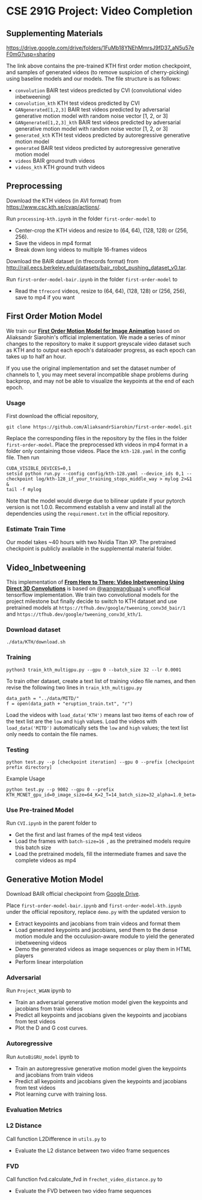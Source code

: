 # CSE 291G Project: Video Completion

## Supplementing Materials

https://drive.google.com/drive/folders/1FuMb18YNEhMmrsJ9fD37_aN5u57eF0mG?usp=sharing

The link above contains the pre-trained KTH first order motion checkpoint, and samples of generated videos (to remove suspicion of cherry-picking) using baseline models and our models. The file structure is as follows:

* `convolution` BAIR test videos predicted by CVI (convolutional video inbetweening)
* `convolution_kth` KTH test videos predicted by CVI 
* `GANgenerated[1,2,3]` BAIR test videos predicted by adversarial generative motion model with random noise vector [1, 2, or 3]
* `GANgenerated[1,2,3]_kth` BAIR test videos predicted by adversarial generative motion model with random noise vector [1, 2, or 3]
* `generated_kth` KTH test videos predicted by autoregressive generative motion model
* `generated` BAIR test videos predicted by autoregressive generative motion model
* `videos` BAIR ground truth videos
* `videos_kth` KTH ground truth videos



## Preprocessing

Download the KTH videos (in AVI format) from https://www.csc.kth.se/cvap/actions/.

Run `processing-kth.ipynb` in the folder `first-order-model` to 

* Center-crop the KTH videos and resize to (64, 64), (128, 128) or (256, 256).
* Save the videos in mp4 format
* Break down long videos to multiple 16-frames videos

Download the BAIR dataset (in tfrecords format) from http://rail.eecs.berkeley.edu/datasets/bair_robot_pushing_dataset_v0.tar.

Run `first-order-model-bair.ipynb`  in the folder `first-order-model` to 

* Read the `tfrecord` videos, resize to (64, 64), (128, 128) or (256, 256), save to mp4 if you want



## First Order Motion Model

We train our [**First Order Motion Model for Image Animation**](<https://arxiv.org/abs/2003.00196>) based on Aliaksandr Siarohin's official implementation. We made a series of minor changes to the repository to make it support greyscale video dataset such as KTH and to output each epoch's dataloader progress, as each epoch can takes up to half an hour.

If you use the original implementation and set the dataset number of channels to 1, you may meet several incompatible shape problems during backprop, and may not be able to visualize the keypoints at the end of each epoch.

### Usage

First download the official repository,

```
git clone https://github.com/AliaksandrSiarohin/first-order-model.git
```

Replace the corresponding files in the repository by the files in the folder `first-order-model`. Place the preprocessed kth videos in mp4 format in a folder only containing those videos. Place the `kth-128.yaml` in the config file. Then run

```
CUDA_VISIBLE_DEVICES=0,1
setsid python run.py --config config/kth-128.yaml --device_ids 0,1 --checkpoint log/kth-128_if_your_training_stops_middle_way > mylog 2>&1 &
tail -f mylog
```

Note that the model would diverge due to bilinear update if your pytorch version is not 1.0.0. Recommend establish a venv and install all the dependencies using the `requirement.txt` in the official repository.

###  Estimate Train Time

Our model takes ~40 hours with two Nvidia Titan XP. The pretrained checkpoint is publicly available in the supplemental material folder.



## Video_Inbetweening

This implementation of [**From Here to There: Video Inbetweening Using Direct 3D Convolutions**](https://arxiv.org/pdf/1905.10240.pdf) is based on @[wangwangbuaa](https://github.com/wangwangbuaa)'s unofficial tensorflow implementation. We train two convolutional models for the project milestone but finally decide to switch to KTH dataset and use pretrained models at `https://tfhub.dev/google/tweening_conv3d_bair/1` and `https://tfhub.dev/google/tweening_conv3d_kth/1`. 

### Download dataset

```
./data/KTH/download.sh
```

### Training

```
python3 train_kth_multigpu.py --gpu 0 --batch_size 32 --lr 0.0001
```

To train other dataset, create a text list of training video file names, and then revise the following two lines in `train_kth_multigpu.py`

```
data_path = "../data/MITD/"
f = open(data_path + "eruption_train.txt", "r")
```

Load the videos with `load_data('KTH')` means last two items of each row of the text list are the `low` and `high` values. Load the videos with `load_data('MITD')` automatically sets the `low` and `high` values; the text list only needs to contain the file names.

### Testing

```
python test.py --p [checkpoint iteration] --gpu 0 --prefix [checkpoint prefix directory]
```

Example Usage

```
python test.py --p 9002 --gpu 0 --prefix KTH_MCNET_gpu_id=0_image_size=64_K=2_T=14_batch_size=32_alpha=1.0_beta=0.02_lr=0.0001_num_layer=15
```

### Use Pre-trained Model

Run `CVI.ipynb` in the parent folder to

* Get the first and last frames of the mp4 test videos 
* Load the frames with `batch-size=16 `, as the pretrained models require this batch size
* Load the pretrained models, fill the intermediate frames and save the complete videos as mp4



## Generative Motion Model

Download BAIR official checkpoint from [Google Drive](https://drive.google.com/drive/folders/1PyQJmkdCsAkOYwUyaj_l-l0as-iLDgeH.).

Place `first-order-model-bair.ipynb` and `first-order-model-kth.ipynb` under the official repository, replace `demo.py` with the updated version to

* Extract keypoints and jacobians from train videos and format them
* Load generated keypoints and jacobians, send them to the dense motion module and the occulusion-aware module to yield the generated inbetweening videos
* Demo the generated videos as image sequences or play them in HTML players
* Perform linear interpolation

### Adversarial

Run `Project_WGAN` ipynb to 

* Train an adversarial generative motion model given the keypoints and jacobians from train videos
* Predict all keypoints and jacobians given the keypoints and jacobians from test videos
* Plot the D and G cost curves.

### Autoregressive

Run `AutoBiGRU_model` ipynb to 
* Train an autoregressive generative motion model given the keypoints and jacobians from train videos
* Predict all keypoints and jacobians given the keypoints and jacobians from test videos
* Plot learning curve with training loss.



### Evaluation Metrics

### L2 Distance

Call function L2Difference in `utils.py` to
* Evaluate the L2 distance between two video frame sequences

### FVD

Call function fvd.calculate_fvd in `frechet_video_distance.py` to
* Evaluate the FVD between two video frame sequences


